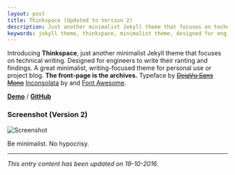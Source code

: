 ```yaml
---
layout: post
title: Thinkspace (Updated to Version 2)
description: Just another minimalist Jekyll theme that focuses on technical writing.
keywords: jekyll theme, thinkspace, minimalist theme, designed for engineers
---
```


Introducing **Thinkspace**, just another minimalist Jekyll theme that focuses on technical writing. Designed for engineers to write their ranting and findings. A great minimalist, writing-focused theme for personal use or project blog. **The front-page is the archives.** Typeface by ~~[DejaVu Sans Mono](https://www.fontsquirrel.com/fonts/dejavu-sans-mono)~~ [Inconsolata](https://fonts.google.com/specimen/Inconsolata) by and [Font Awesome](http://fontawesome.io/).

[**Demo**](http://heiswayi.github.io/thinkspace/) / [**GitHub**](https://github.com/heiswayi/thinkspace)

### Screenshot (Version 2)

![Screenshot](http://i.imgur.com/TgaRfrU.png)

Be minimalist. No hypocrisy.

---

_This entry content has been updated on 19-10-2016._
